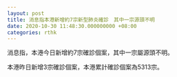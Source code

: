 ```yaml
---
layout: post
title: 消息指本港新增約7宗新型肺炎確診　其中一宗源頭不明
date: 2020-10-30 11:48:30.000000000 +08:00
categories: rthk
---
```


消息指，本港今日新增約7宗確診個案，其中一宗屬源頭不明。

本港昨日新增3宗確診個案，本港累計確診個案為5313宗。
